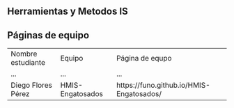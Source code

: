 ## Herramientas y Metodos IS

## Páginas de equipo

<table>
<tr> <td>Nombre estudiante</td> <td>Equipo</td><td> Página de equpo </td></tr>
<tr> <td>...</td> <td>...</td> <td>...</td> </tr>
<tr> <td>Diego Flores Pérez</td> <td>HMIS-Engatosados</td> <td>https://funo.github.io/HMIS-Engatosados/</td> </tr>
</table>
